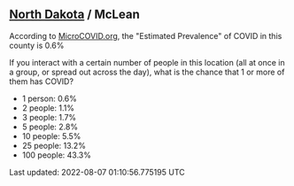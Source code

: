 
## [North Dakota](/united-states/north-dakota) / McLean

According to [MicroCOVID.org](http://microcovid.org),
the "Estimated Prevalence" of COVID in this county is 0.6%

If you interact with a certain number of people in this location
(all at once in a group, or spread out across the day), what is the chance that
1 or more of them has COVID?

- 1 person: 0.6%
- 2 people: 1.1%
- 3 people: 1.7%
- 5 people: 2.8%
- 10 people: 5.5%
- 25 people: 13.2%
- 100 people: 43.3%

Last updated: 2022-08-07 01:10:56.775195 UTC
